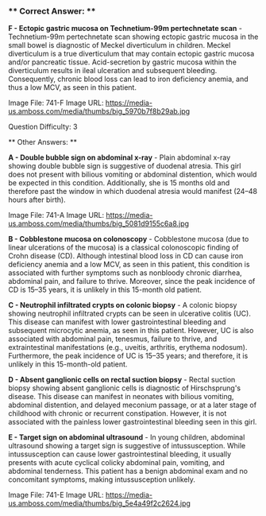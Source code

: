 ### ** Correct Answer: **

**F - Ectopic gastric mucosa on Technetium-99m pertechnetate scan** - Technetium-99m pertechnetate scan showing ectopic gastric mucosa in the small bowel is diagnostic of Meckel diverticulum in children. Meckel diverticulum is a true diverticulum that may contain ectopic gastric mucosa and/or pancreatic tissue. Acid-secretion by gastric mucosa within the diverticulum results in ileal ulceration and subsequent bleeding. Consequently, chronic blood loss can lead to iron deficiency anemia, and thus a low MCV, as seen in this patient.

Image File: 741-F
Image URL: https://media-us.amboss.com/media/thumbs/big_5970b7f8b29ab.jpg

Question Difficulty: 3

** Other Answers: **

**A - Double bubble sign on abdominal x-ray** - Plain abdominal x-ray showing double bubble sign is suggestive of duodenal atresia. This girl does not present with bilious vomiting or abdominal distention, which would be expected in this condition. Additionally, she is 15 months old and therefore past the window in which duodenal atresia would manifest (24–48 hours after birth).

Image File: 741-A
Image URL: https://media-us.amboss.com/media/thumbs/big_5081d9155c6a8.jpg

**B - Cobblestone mucosa on colonoscopy** - Cobblestone mucosa (due to linear ulcerations of the mucosa) is a classical colonoscopic finding of Crohn disease (CD). Although intestinal blood loss in CD can cause iron deficiency anemia and a low MCV, as seen in this patient, this condition is associated with further symptoms such as nonbloody chronic diarrhea, abdominal pain, and failure to thrive. Moreover, since the peak incidence of CD is 15–35 years, it is unlikely in this 15-month old patient.

**C - Neutrophil infiltrated crypts on colonic biopsy** - A colonic biopsy showing neutrophil infiltrated crypts can be seen in ulcerative colitis (UC). This disease can manifest with lower gastrointestinal bleeding and subsequent microcytic anemia, as seen in this patient. However, UC is also associated with abdominal pain, tenesmus, failure to thrive, and extraintestinal manifestations (e.g., uveitis, arthritis, erythema nodosum). Furthermore, the peak incidence of UC is 15–35 years; and therefore, it is unlikely in this 15-month-old patient.

**D - Absent ganglionic cells on rectal suction biopsy** - Rectal suction biopsy showing absent ganglionic cells is diagnostic of Hirschsprung's disease. This disease can manifest in neonates with bilious vomiting, abdominal distention, and delayed meconium passage, or at a later stage of childhood with chronic or recurrent constipation. However, it is not associated with the painless lower gastrointestinal bleeding seen in this girl.

**E - Target sign on abdominal ultrasound** - In young children, abdominal ultrasound showing a target sign is suggestive of intussusception. While intussusception can cause lower gastrointestinal bleeding, it usually presents with acute cyclical colicky abdominal pain, vomiting, and abdominal tenderness. This patient has a benign abdominal exam and no concomitant symptoms, making intussusception unlikely.

Image File: 741-E
Image URL: https://media-us.amboss.com/media/thumbs/big_5e4a49f2c2624.jpg

